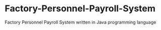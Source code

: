# Factory-Personnel-Payroll-System
 Factory Personnel Payroll System written in Java programming language
